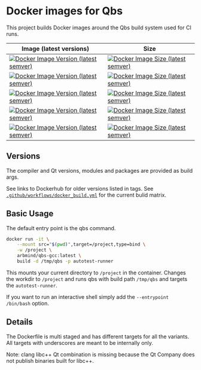 # Docker images for Qbs

This project builds Docker images around the Qbs build system used for CI runs.

| Image (latest versions) | Size |
| -- | -- |
| [![Docker Image Version (latest semver)](https://img.shields.io/docker/v/arbmind/qbs-clang?color=black&label=arbmind%2Fqbs-clang&logo=Docker&sort=semver)](https://hub.docker.com/r/arbmind/qbs-clang) | [![Docker Image Size (latest semver)](https://img.shields.io/docker/image-size/arbmind/qbs-clang?color=green&logo=Ubuntu&sort=semver)](https://hub.docker.com/r/arbmind/qbs-clang) |
| [![Docker Image Version (latest semver)](https://img.shields.io/docker/v/arbmind/qbs-clang-libstdcpp?color=black&label=arbmind%2Fqbs-clang-libstdcpp&logo=Docker&sort=semver)](https://hub.docker.com/r/arbmind/qbs-clang-libstdcpp) | [![Docker Image Size (latest semver)](https://img.shields.io/docker/image-size/arbmind/qbs-clang-libstdcpp?color=green&logo=Ubuntu&sort=semver)](https://hub.docker.com/r/arbmind/qbs-clang-libstdcpp) |
| [![Docker Image Version (latest semver)](https://img.shields.io/docker/v/arbmind/qbs-clang-libstdcpp-qt?color=black&label=arbmind%2Fqbs-clang-libstdcpp-qt&logo=Docker&sort=semver)](https://hub.docker.com/r/arbmind/qbs-clang-libstdcpp-qt) | [![Docker Image Size (latest semver)](https://img.shields.io/docker/image-size/arbmind/qbs-clang-libstdcpp-qt?color=yellow&logo=Ubuntu&sort=semver)](https://hub.docker.com/r/arbmind/qbs-clang-libstdcpp-qt) |
| [![Docker Image Version (latest semver)](https://img.shields.io/docker/v/arbmind/qbs-gcc?color=black&label=arbmind%2Fqbs-gcc&logo=Docker&sort=semver)](https://hub.docker.com/r/arbmind/qbs-gcc) | [![Docker Image Size (latest semver)](https://img.shields.io/docker/image-size/arbmind/qbs-gcc?color=yellow&logo=Ubuntu&sort=semver)](https://hub.docker.com/r/arbmind/qbs-gcc) |
| [![Docker Image Version (latest semver)](https://img.shields.io/docker/v/arbmind/qbs-gcc-qt?color=black&label=arbmind%2Fqbs-gcc-qt&logo=Docker&sort=semver)](https://hub.docker.com/r/arbmind/qbs-gcc-qt) | [![Docker Image Size (latest semver)](https://img.shields.io/docker/image-size/arbmind/qbs-gcc-qt?color=brown&logo=Ubuntu&sort=semver)](https://hub.docker.com/r/arbmind/qbs-gcc-qt) |

## Versions

The compiler and Qt versions, modules and packages are provided as build args.

See links to Dockerhub for older versions listed in tags.
See [`.github/workflows/docker_build.yml`](https://github.com/arBmind/qbs-containers/blob/develop/.github/workflows/docker_build.yml) for the current bulid matrix.

## Basic Usage

The default entry point is the qbs command.

```bash
docker run -it \
    --mount src="$(pwd)",target=/project,type=bind \
    -w /project \
    arbmind/qbs-gcc:latest \
    build -d /tmp/qbs -p autotest-runner
```

This mounts your current directory to `/project` in the container. Changes the workdir to `/project` and runs qbs with build path `/tmp/qbs` and targets the `autotest-runner`.

If you want to run an interactive shell simply add the `--entrypoint /bin/bash` option.


## Details

The Dockerfile is multi staged and has different targets for all the variants.
All targets with underscores are meant to be internally only.

Note: clang libc++ Qt combination is missing because the Qt Company does not publish binaries built for libc++.
